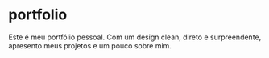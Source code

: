 # portfolio
Este é meu portfólio pessoal. Com um design clean, direto e surpreendente, apresento meus projetos e um pouco sobre mim.
